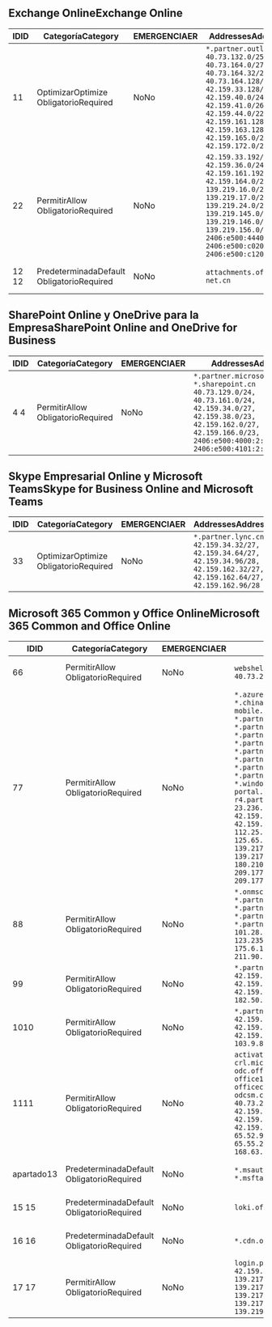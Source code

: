 <!--THIS FILE IS AUTOMATICALLY GENERATED. MANUAL CHANGES WILL BE OVERWRITTEN.-->
<!--Please contact the Office 365 Endpoints team with any questions.-->
<!--China endpoints version 2020070800-->
<!--File generated 2020-08-07 14:00:34.4577-->

## <a name="exchange-online"></a><span data-ttu-id="cd855-101">Exchange Online</span><span class="sxs-lookup"><span data-stu-id="cd855-101">Exchange Online</span></span>

<span data-ttu-id="cd855-102">ID</span><span class="sxs-lookup"><span data-stu-id="cd855-102">ID</span></span> | <span data-ttu-id="cd855-103">Categoría</span><span class="sxs-lookup"><span data-stu-id="cd855-103">Category</span></span> | <span data-ttu-id="cd855-104">EMERGENCIA</span><span class="sxs-lookup"><span data-stu-id="cd855-104">ER</span></span> | <span data-ttu-id="cd855-105">Addresses</span><span class="sxs-lookup"><span data-stu-id="cd855-105">Addresses</span></span> | <span data-ttu-id="cd855-106">Puertos</span><span class="sxs-lookup"><span data-stu-id="cd855-106">Ports</span></span>
-- | -------------------- | -- | ---------------------------------------------------------------------------------------------------------------------------------------------------------------------------------------------------------------------------------------------- | ------------------------
<span data-ttu-id="cd855-107">1</span><span class="sxs-lookup"><span data-stu-id="cd855-107">1</span></span> | <span data-ttu-id="cd855-108">Optimizar</span><span class="sxs-lookup"><span data-stu-id="cd855-108">Optimize</span></span><BR><span data-ttu-id="cd855-109">Obligatorio</span><span class="sxs-lookup"><span data-stu-id="cd855-109">Required</span></span> | <span data-ttu-id="cd855-110">No</span><span class="sxs-lookup"><span data-stu-id="cd855-110">No</span></span> | `*.partner.outlook.cn`<BR>`40.73.132.0/25, 40.73.164.0/27, 40.73.164.32/28, 40.73.164.128/25, 42.159.33.128/26, 42.159.40.0/24, 42.159.41.0/26, 42.159.44.0/22, 42.159.161.128/26, 42.159.163.128/25, 42.159.165.0/24, 42.159.172.0/22` | <span data-ttu-id="cd855-111">**TCP:** 443, 80</span><span class="sxs-lookup"><span data-stu-id="cd855-111">**TCP:** 443, 80</span></span>
<span data-ttu-id="cd855-112">2</span><span class="sxs-lookup"><span data-stu-id="cd855-112">2</span></span> | <span data-ttu-id="cd855-113">Permitir</span><span class="sxs-lookup"><span data-stu-id="cd855-113">Allow</span></span><BR><span data-ttu-id="cd855-114">Obligatorio</span><span class="sxs-lookup"><span data-stu-id="cd855-114">Required</span></span> | <span data-ttu-id="cd855-115">No</span><span class="sxs-lookup"><span data-stu-id="cd855-115">No</span></span> | `42.159.33.192/27, 42.159.36.0/24, 42.159.161.192/27, 42.159.164.0/24, 139.219.16.0/27, 139.219.17.0/24, 139.219.24.0/22, 139.219.145.0/27, 139.219.146.0/24, 139.219.156.0/22, 2406:e500:4440::/43, 2406:e500:c020::/44, 2406:e500:c120::/44` | <span data-ttu-id="cd855-116">**TCP:** 25, 443, 53, 80</span><span class="sxs-lookup"><span data-stu-id="cd855-116">**TCP:** 25, 443, 53, 80</span></span>
<span data-ttu-id="cd855-117">12 </span><span class="sxs-lookup"><span data-stu-id="cd855-117">12</span></span> | <span data-ttu-id="cd855-118">Predeterminada</span><span class="sxs-lookup"><span data-stu-id="cd855-118">Default</span></span><BR><span data-ttu-id="cd855-119">Obligatorio</span><span class="sxs-lookup"><span data-stu-id="cd855-119">Required</span></span> | <span data-ttu-id="cd855-120">No</span><span class="sxs-lookup"><span data-stu-id="cd855-120">No</span></span> | `attachments.office365-net.cn` | <span data-ttu-id="cd855-121">**TCP:** 443, 80</span><span class="sxs-lookup"><span data-stu-id="cd855-121">**TCP:** 443, 80</span></span>

## <a name="sharepoint-online-and-onedrive-for-business"></a><span data-ttu-id="cd855-122">SharePoint Online y OneDrive para la Empresa</span><span class="sxs-lookup"><span data-stu-id="cd855-122">SharePoint Online and OneDrive for Business</span></span>

<span data-ttu-id="cd855-123">ID</span><span class="sxs-lookup"><span data-stu-id="cd855-123">ID</span></span> | <span data-ttu-id="cd855-124">Categoría</span><span class="sxs-lookup"><span data-stu-id="cd855-124">Category</span></span> | <span data-ttu-id="cd855-125">EMERGENCIA</span><span class="sxs-lookup"><span data-stu-id="cd855-125">ER</span></span> | <span data-ttu-id="cd855-126">Addresses</span><span class="sxs-lookup"><span data-stu-id="cd855-126">Addresses</span></span> | <span data-ttu-id="cd855-127">Puertos</span><span class="sxs-lookup"><span data-stu-id="cd855-127">Ports</span></span>
-- | ----------------- | -- | --------------------------------------------------------------------------------------------------------------------------------------------------------------------------------------------------- | ----------------
<span data-ttu-id="cd855-128">4 </span><span class="sxs-lookup"><span data-stu-id="cd855-128">4</span></span> | <span data-ttu-id="cd855-129">Permitir</span><span class="sxs-lookup"><span data-stu-id="cd855-129">Allow</span></span><BR><span data-ttu-id="cd855-130">Obligatorio</span><span class="sxs-lookup"><span data-stu-id="cd855-130">Required</span></span> | <span data-ttu-id="cd855-131">No</span><span class="sxs-lookup"><span data-stu-id="cd855-131">No</span></span> | `*.partner.microsoftonline.cn, *.sharepoint.cn`<BR>`40.73.129.0/24, 40.73.161.0/24, 42.159.34.0/27, 42.159.38.0/23, 42.159.162.0/27, 42.159.166.0/23, 2406:e500:4000:2::/63, 2406:e500:4101:2::/64` | <span data-ttu-id="cd855-132">**TCP:** 443, 80</span><span class="sxs-lookup"><span data-stu-id="cd855-132">**TCP:** 443, 80</span></span>

## <a name="skype-for-business-online-and-microsoft-teams"></a><span data-ttu-id="cd855-133">Skype Empresarial Online y Microsoft Teams</span><span class="sxs-lookup"><span data-stu-id="cd855-133">Skype for Business Online and Microsoft Teams</span></span>

<span data-ttu-id="cd855-134">ID</span><span class="sxs-lookup"><span data-stu-id="cd855-134">ID</span></span> | <span data-ttu-id="cd855-135">Categoría</span><span class="sxs-lookup"><span data-stu-id="cd855-135">Category</span></span> | <span data-ttu-id="cd855-136">EMERGENCIA</span><span class="sxs-lookup"><span data-stu-id="cd855-136">ER</span></span> | <span data-ttu-id="cd855-137">Addresses</span><span class="sxs-lookup"><span data-stu-id="cd855-137">Addresses</span></span> | <span data-ttu-id="cd855-138">Puertos</span><span class="sxs-lookup"><span data-stu-id="cd855-138">Ports</span></span>
-- | -------------------- | -- | -------------------------------------------------------------------------------------------------------------------------------- | ----------------
<span data-ttu-id="cd855-139">3</span><span class="sxs-lookup"><span data-stu-id="cd855-139">3</span></span> | <span data-ttu-id="cd855-140">Optimizar</span><span class="sxs-lookup"><span data-stu-id="cd855-140">Optimize</span></span><BR><span data-ttu-id="cd855-141">Obligatorio</span><span class="sxs-lookup"><span data-stu-id="cd855-141">Required</span></span> | <span data-ttu-id="cd855-142">No</span><span class="sxs-lookup"><span data-stu-id="cd855-142">No</span></span> | `*.partner.lync.cn`<BR>`42.159.34.32/27, 42.159.34.64/27, 42.159.34.96/28, 42.159.162.32/27, 42.159.162.64/27, 42.159.162.96/28` | <span data-ttu-id="cd855-143">**TCP:** 443, 80</span><span class="sxs-lookup"><span data-stu-id="cd855-143">**TCP:** 443, 80</span></span>

## <a name="microsoft-365-common-and-office-online"></a><span data-ttu-id="cd855-144">Microsoft 365 Common y Office Online</span><span class="sxs-lookup"><span data-stu-id="cd855-144">Microsoft 365 Common and Office Online</span></span>

<span data-ttu-id="cd855-145">ID</span><span class="sxs-lookup"><span data-stu-id="cd855-145">ID</span></span> | <span data-ttu-id="cd855-146">Categoría</span><span class="sxs-lookup"><span data-stu-id="cd855-146">Category</span></span> | <span data-ttu-id="cd855-147">EMERGENCIA</span><span class="sxs-lookup"><span data-stu-id="cd855-147">ER</span></span> | <span data-ttu-id="cd855-148">Addresses</span><span class="sxs-lookup"><span data-stu-id="cd855-148">Addresses</span></span> | <span data-ttu-id="cd855-149">Puertos</span><span class="sxs-lookup"><span data-stu-id="cd855-149">Ports</span></span>
-- | ------------------- | -- | ---------------------------------------------------------------------------------------------------------------------------------------------------------------------------------------------------------------------------------------------------------------------------------------------------------------------------------------------------------------------------------------------------------------------------------------------------------------------------------------------------------------------------------------------------------------------------------------------------------------------------------------------------------------------------------------------------------------------------------------------------------------------------------------------------------------------------------------------------------------------------- | ----------------
<span data-ttu-id="cd855-150">6</span><span class="sxs-lookup"><span data-stu-id="cd855-150">6</span></span> | <span data-ttu-id="cd855-151">Permitir</span><span class="sxs-lookup"><span data-stu-id="cd855-151">Allow</span></span><BR><span data-ttu-id="cd855-152">Obligatorio</span><span class="sxs-lookup"><span data-stu-id="cd855-152">Required</span></span> | <span data-ttu-id="cd855-153">No</span><span class="sxs-lookup"><span data-stu-id="cd855-153">No</span></span> | `webshell.suite.partner.microsoftonline.cn`<BR>`40.73.248.8/32, 40.73.252.10/32` | <span data-ttu-id="cd855-154">**TCP:** 443, 80</span><span class="sxs-lookup"><span data-stu-id="cd855-154">**TCP:** 443, 80</span></span>
<span data-ttu-id="cd855-155">7</span><span class="sxs-lookup"><span data-stu-id="cd855-155">7</span></span> | <span data-ttu-id="cd855-156">Permitir</span><span class="sxs-lookup"><span data-stu-id="cd855-156">Allow</span></span><BR><span data-ttu-id="cd855-157">Obligatorio</span><span class="sxs-lookup"><span data-stu-id="cd855-157">Required</span></span> | <span data-ttu-id="cd855-158">No</span><span class="sxs-lookup"><span data-stu-id="cd855-158">No</span></span> | `*.azure-mobile.cn, *.chinacloudapi.cn, *.chinacloudapp.cn, *.chinacloud-mobile.cn, *.chinacloudsites.cn, *.partner.microsoftonline-m.cn, *.partner.microsoftonline-m.net.cn, *.partner.microsoftonline-m-i.cn, *.partner.microsoftonline-m-i.net.cn, *.partner.microsoftonline-p.net.cn, *.partner.microsoftonline-p-i.cn, *.partner.microsoftonline-p-i.net.cn, *.partner.officewebapps.cn, *.windowsazure.cn, partner.outlook.cn, portal.partner.microsoftonline.cdnsvc.com, r4.partner.outlook.cn`<BR>`23.236.126.0/24, 42.159.224.122/32, 42.159.233.91/32, 42.159.237.146/32, 42.159.238.120/32, 58.68.168.0/24, 112.25.33.0/24, 123.150.49.0/24, 125.65.247.0/24, 139.217.17.219/32, 139.217.19.156/32, 139.217.21.3/32, 139.217.25.244/32, 171.107.84.0/24, 180.210.232.0/24, 180.210.234.0/24, 209.177.86.0/24, 209.177.90.0/24, 209.177.94.0/24, 222.161.226.0/24` | <span data-ttu-id="cd855-159">**TCP:** 443, 80</span><span class="sxs-lookup"><span data-stu-id="cd855-159">**TCP:** 443, 80</span></span>
<span data-ttu-id="cd855-160">8</span><span class="sxs-lookup"><span data-stu-id="cd855-160">8</span></span> | <span data-ttu-id="cd855-161">Permitir</span><span class="sxs-lookup"><span data-stu-id="cd855-161">Allow</span></span><BR><span data-ttu-id="cd855-162">Obligatorio</span><span class="sxs-lookup"><span data-stu-id="cd855-162">Required</span></span> | <span data-ttu-id="cd855-163">No</span><span class="sxs-lookup"><span data-stu-id="cd855-163">No</span></span> | `*.onmschina.cn, *.partner.microsoftonline.net.cn, *.partner.microsoftonline-i.cn, *.partner.microsoftonline-i.net.cn, *.partner.office365.cn`<BR>`101.28.252.0/24, 115.231.150.0/24, 123.235.32.0/24, 171.111.154.0/24, 175.6.10.0/24, 180.210.229.0/24, 211.90.28.0/24` | <span data-ttu-id="cd855-164">**TCP:** 443, 80</span><span class="sxs-lookup"><span data-stu-id="cd855-164">**TCP:** 443, 80</span></span>
<span data-ttu-id="cd855-165">9</span><span class="sxs-lookup"><span data-stu-id="cd855-165">9</span></span> | <span data-ttu-id="cd855-166">Permitir</span><span class="sxs-lookup"><span data-stu-id="cd855-166">Allow</span></span><BR><span data-ttu-id="cd855-167">Obligatorio</span><span class="sxs-lookup"><span data-stu-id="cd855-167">Required</span></span> | <span data-ttu-id="cd855-168">No</span><span class="sxs-lookup"><span data-stu-id="cd855-168">No</span></span> | `*.partner.microsoftonline-p.cn`<BR>`42.159.4.68/32, 42.159.4.200/32, 42.159.7.156/32, 42.159.132.138/32, 42.159.133.17/32, 42.159.135.78/32, 182.50.87.0/24` | <span data-ttu-id="cd855-169">**TCP:** 443, 80</span><span class="sxs-lookup"><span data-stu-id="cd855-169">**TCP:** 443, 80</span></span>
<span data-ttu-id="cd855-170">10</span><span class="sxs-lookup"><span data-stu-id="cd855-170">10</span></span> | <span data-ttu-id="cd855-171">Permitir</span><span class="sxs-lookup"><span data-stu-id="cd855-171">Allow</span></span><BR><span data-ttu-id="cd855-172">Obligatorio</span><span class="sxs-lookup"><span data-stu-id="cd855-172">Required</span></span> | <span data-ttu-id="cd855-173">No</span><span class="sxs-lookup"><span data-stu-id="cd855-173">No</span></span> | `*.partner.microsoftonline.cn`<BR>`42.159.4.68/32, 42.159.4.200/32, 42.159.7.156/32, 42.159.132.138/32, 42.159.133.17/32, 42.159.135.78/32, 103.9.8.0/22` | <span data-ttu-id="cd855-174">**TCP:** 443, 80</span><span class="sxs-lookup"><span data-stu-id="cd855-174">**TCP:** 443, 80</span></span>
<span data-ttu-id="cd855-175">11</span><span class="sxs-lookup"><span data-stu-id="cd855-175">11</span></span> | <span data-ttu-id="cd855-176">Permitir</span><span class="sxs-lookup"><span data-stu-id="cd855-176">Allow</span></span><BR><span data-ttu-id="cd855-177">Obligatorio</span><span class="sxs-lookup"><span data-stu-id="cd855-177">Required</span></span> | <span data-ttu-id="cd855-178">No</span><span class="sxs-lookup"><span data-stu-id="cd855-178">No</span></span> | `activation.sls.microsoft.com, crl.microsoft.com, odc.officeapps.live.com, office15client.microsoft.com, officecdn.microsoft.com, osiprod-scus01-odcsm.cloudapp.net`<BR>`40.73.248.0/21, 42.159.4.45/32, 42.159.4.50/32, 42.159.4.225/32, 42.159.7.13/32, 42.159.132.73/32, 42.159.132.74/32, 42.159.132.75/32, 65.52.98.231/32, 65.55.69.140/32, 65.55.227.140/32, 70.37.81.47/32, 168.63.252.62/32` | <span data-ttu-id="cd855-179">**TCP:** 443, 80</span><span class="sxs-lookup"><span data-stu-id="cd855-179">**TCP:** 443, 80</span></span>
<span data-ttu-id="cd855-180">apartado</span><span class="sxs-lookup"><span data-stu-id="cd855-180">13</span></span> | <span data-ttu-id="cd855-181">Predeterminada</span><span class="sxs-lookup"><span data-stu-id="cd855-181">Default</span></span><BR><span data-ttu-id="cd855-182">Obligatorio</span><span class="sxs-lookup"><span data-stu-id="cd855-182">Required</span></span> | <span data-ttu-id="cd855-183">No</span><span class="sxs-lookup"><span data-stu-id="cd855-183">No</span></span> | `*.msauth.cn, *.msauthimages.cn, *.msftauth.cn, *.msftauthimages.cn` | <span data-ttu-id="cd855-184">**TCP:** 443, 80</span><span class="sxs-lookup"><span data-stu-id="cd855-184">**TCP:** 443, 80</span></span>
<span data-ttu-id="cd855-185">15 </span><span class="sxs-lookup"><span data-stu-id="cd855-185">15</span></span> | <span data-ttu-id="cd855-186">Predeterminada</span><span class="sxs-lookup"><span data-stu-id="cd855-186">Default</span></span><BR><span data-ttu-id="cd855-187">Obligatorio</span><span class="sxs-lookup"><span data-stu-id="cd855-187">Required</span></span> | <span data-ttu-id="cd855-188">No</span><span class="sxs-lookup"><span data-stu-id="cd855-188">No</span></span> | `loki.office365.cn` | <span data-ttu-id="cd855-189">**TCP:** 443</span><span class="sxs-lookup"><span data-stu-id="cd855-189">**TCP:** 443</span></span>
<span data-ttu-id="cd855-190">16 </span><span class="sxs-lookup"><span data-stu-id="cd855-190">16</span></span> | <span data-ttu-id="cd855-191">Predeterminada</span><span class="sxs-lookup"><span data-stu-id="cd855-191">Default</span></span><BR><span data-ttu-id="cd855-192">Obligatorio</span><span class="sxs-lookup"><span data-stu-id="cd855-192">Required</span></span> | <span data-ttu-id="cd855-193">No</span><span class="sxs-lookup"><span data-stu-id="cd855-193">No</span></span> | `*.cdn.office.net, shellprod.msocdn.com` | <span data-ttu-id="cd855-194">**TCP:** 443</span><span class="sxs-lookup"><span data-stu-id="cd855-194">**TCP:** 443</span></span>
<span data-ttu-id="cd855-195">17 </span><span class="sxs-lookup"><span data-stu-id="cd855-195">17</span></span> | <span data-ttu-id="cd855-196">Permitir</span><span class="sxs-lookup"><span data-stu-id="cd855-196">Allow</span></span><BR><span data-ttu-id="cd855-197">Obligatorio</span><span class="sxs-lookup"><span data-stu-id="cd855-197">Required</span></span> | <span data-ttu-id="cd855-198">No</span><span class="sxs-lookup"><span data-stu-id="cd855-198">No</span></span> | `login.partner.microsoftonline.cn`<BR>`42.159.87.106/32, 42.159.92.96/32, 139.217.115.121/32, 139.217.118.25/32, 139.217.118.46/32, 139.217.118.54/32, 139.217.228.95/32, 139.217.231.198/32, 139.217.231.208/32, 139.217.231.219/32, 139.219.132.56/32, 139.219.133.182/32` | <span data-ttu-id="cd855-199">**TCP:** 443, 80</span><span class="sxs-lookup"><span data-stu-id="cd855-199">**TCP:** 443, 80</span></span>
